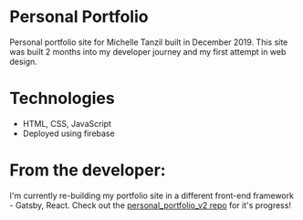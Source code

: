 # Personal Portfolio

Personal portfolio site for Michelle Tanzil built in December 2019. This site was built 2 months into my developer journey and my first attempt in web design.

# Technologies

- HTML, CSS, JavaScript
- Deployed using firebase

# From the developer:

I'm currently re-building my portfolio site in a different front-end framework - Gatsby, React. Check out the [personal_portfolio_v2 repo](https://github.com/MichelleTanzil/personal_portfolio_v2) for it's progress!
